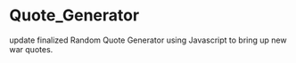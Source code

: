 # Quote_Generator
update finalized
Random Quote Generator using Javascript to bring up new war quotes.
